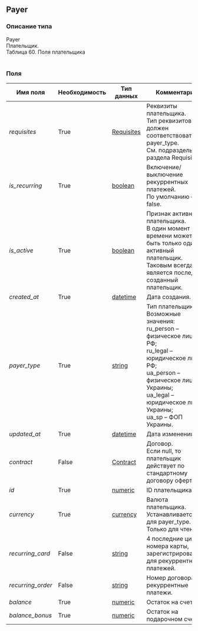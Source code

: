 
## Payer

### Описание типа
Payer<br/>Плательщик.<br/>Таблица 60. Поля плательщика<br/><br/>
### Поля

| Имя поля | Необходимость | Тип данных | Комментарий |
|---|---|---|---|
|*requisites*|True|[Requisites](/docs/types/Requisites.md)|Реквизиты плательщика.<br/>Тип реквизитов должен соответствовать payer_type.<br/>См. подразделы раздела Requisites.<br/>|
|*is_recurring*|True|[boolean](/docs/types/boolean.md)|Включение/выключение рекуррентных платежей.<br/>По умолчанию – false.<br/>|
|*is_active*|True|[boolean](/docs/types/boolean.md)|Признак активного плательщика.<br/>В один момент времени может быть только один активный плательщик. Таковым всегда является последний созданный плательщик.<br/>|
|*created_at*|True|[datetime](/docs/types/datetime.md)|Дата создания.<br/>|
|*payer_type*|True|[string](/docs/types/string.md)|Тип плательщика.<br/>Возможные значения:<br/>ru_person – физическое лицо РФ;<br/>ru_legal – юридическое лицо РФ;<br/>ua_person – физическое лицо Украины;<br/>ua_legal – юридическое лицо Украины;<br/>ua_sp – ФОП Украины.<br/>|
|*updated_at*|True|[datetime](/docs/types/datetime.md)|Дата изменения.<br/>|
|*contract*|False|[Contract](/docs/types/Contract.md)|Договор.<br/>Если null, то плательщик действует по стандартному договору оферты.<br/>|
|*id*|True|[numeric](/docs/types/numeric.md)|ID плательщика.<br/>|
|*currency*|True|[currency](/docs/types/currency.md)|Валюта плательщика.<br/>Устанавливается для payer_type. Только для чтения.<br/>|
|*recurring_card*|False|[string](/docs/types/string.md)|4 последние цифры номера карты, зарегистрированной для рекуррентных платежей.<br/>|
|*recurring_order*|False|[string](/docs/types/string.md)|Номер договора на рекуррентные платежи.<br/>|
|*balance*|True|[numeric](/docs/types/numeric.md)|Остаток на cчете.<br/>|
|*balance_bonus*|True|[numeric](/docs/types/numeric.md)|Остаток на подарочном счете.<br/>|
